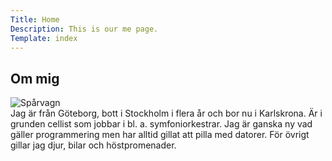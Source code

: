 ```yaml
---
Title: Home
Description: This is our me page.
Template: index
---
```


Om mig
--------------------------

<picture>
    <source media="(min-width: 800px)" srcset="%base_url%/image/sparvagn.jpg&w=1004">
    <source media="(min-width: 460px)" srcset="%base_url%/image/sparvagn.jpg&w=770">
    <img src="%base_url%/image/sparvagn.jpg&w=430" alt="Spårvagn">
</picture>

<br>
Jag är från Göteborg, bott i Stockholm i flera år och bor nu i Karlskrona. Är i grunden cellist som jobbar i  bl. a. symfoniorkestrar. Jag är ganska ny vad gäller programmering men har alltid gillat att pilla med datorer. För övrigt gillar jag djur, bilar och höstpromenader.
